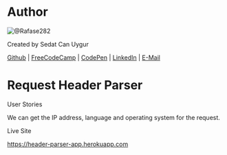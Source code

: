 # Author
![@Rafase282](https://avatars.githubusercontent.com/u/90511329?s=128&u=8de1c9bd1ac0d19533748f20d1cf3486aa45c667&v=4)

Created by Sedat Can Uygur

[Github](https://github.com/SedatUygur) | [FreeCodeCamp](http://www.freecodecamp.com/pcengineer48) | [CodePen](http://codepen.io/SedatUygur) | [LinkedIn](https://www.linkedin.com/in/sedat-can-uygur) | [E-Mail](mailto:sedatcan_92@hotmail.com)

# Request Header Parser

User Stories

We can get the IP address, language and operating system for the request.

Live Site

https://header-parser-app.herokuapp.com
